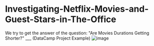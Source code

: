 # Investigating-Netflix-Movies-and-Guest-Stars-in-The-Office
We try to get the answer of the question:   "Are Movies Durations Getting Shorter?"  ___  (DataCamp Project Example)
![image](https://user-images.githubusercontent.com/90105797/144807650-accf542a-d8df-4db3-aead-a054f5cffabe.png)
